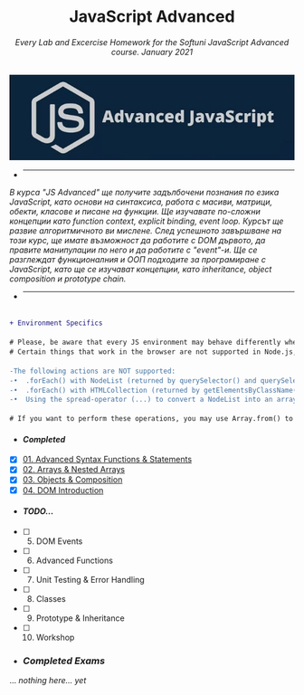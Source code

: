 <h1 align="center">JavaScript Advanced</h1>
<h6 align="center">Every Lab and Excercise Homework for the Softuni JavaScript Advanced course. January 2021</h6>

<p align="center">
    <a href="https://softuni.bg/trainings/3217/js-advanced-january-2021">
        <img src="advance_javascript.jpg"/>
    </a>
</p>

- <hr/>

_В курса "JS Advanced" ще получите задълбочени познания по езика JavaScript, като основи на синтаксиса, работа с масиви, матрици, обекти, класове и писане на функции. Ще изучавате по-сложни концепции като function context, explicit binding, event loop. Курсът ще развие алгоритмичното ви мислене. След успешното завършване на този курс, ще имате възможност да работите с DOM дървото, да правите манипулации по него и да работите с "event"-и. Ще се разглеждат функционалния и ООП подходите за програмиране с JavaScript, като ще се изучават концепции, като inheritance, object composition и prototype chain._

- <hr/>

```diff

+ Environment Specifics

# Please, be aware that every JS environment may behave differently when executing code. 
# Certain things that work in the browser are not supported in Node.js, which is the environment used by Judge.

-The following actions are NOT supported:
-•	.forEach() with NodeList (returned by querySelector() and querySelectorAll())
-•	.forEach() with HTMLCollection (returned by getElementsByClassName() and element.children)
-•	Using the spread-operator (...) to convert a NodeList into an array

# If you want to perform these operations, you may use Array.from() to first convert the collection into an array.


```

- <h4><i>Completed</i></h4>

- [x] [01. Advanced Syntax Functions & Statements](01%20Advanecd%20Syntax%20Functions%20and%20Statements)
- [x] [02. Arrays & Nested Arrays](02%20Arrays%20and%20Nested%20Arrays)
- [x] [03. Objects & Composition](03%20Objects%20and%20Composition)
- [x] [04. DOM Introduction](04%20DOM%20Introduction)

- <h4><i>TODO...</i></h4>

- [ ] 05. DOM Events
- [ ] 06. Advanced Functions
- [ ] 07. Unit Testing & Error Handling
- [ ] 08. Classes
- [ ] 09. Prototype & Inheritance
- [ ] 10. Workshop

- <h3><i>Completed Exams</i></h3>
... *nothing here... yet*
